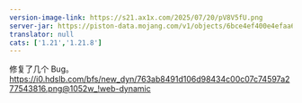 ```yaml
---
version-image-link: https://s21.ax1x.com/2025/07/20/pV8V5fU.png
server-jar: https://piston-data.mojang.com/v1/objects/6bce4ef400e4efaa63a13d5e6f6b500be969ef81/server.jar
translator: null
cats: ['1.21','1.21.8']
---
```

修复了几个 Bug。https://i0.hdslb.com/bfs/new_dyn/763ab8491d106d98434c00c07c74597a277543816.png@1052w_!web-dynamic